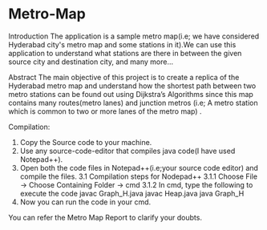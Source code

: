 # Metro-Map
Introduction
The application is a sample metro map(i.e; we have considered Hyderabad city's metro map and some stations in it).We can use this application to understand what stations are there in between the given source city and destination city, and many more...

Abstract
The main objective of this project is to create a replica of the Hyderabad metro map and understand how the shortest path between two metro stations can be found out using Dijkstra’s Algorithms since this map contains many routes(metro lanes) and junction metros (i.e; A metro station which is common to two or more lanes of the metro map) .

Compilation:
  1. Copy the Source code to your machine.
  2. Use any source-code-editor that compiles java code(I have used Notepad++).
  3. Open both the code files in Notepad++(i.e;your source code editor) and compile the files.
     3.1 Compilation steps for Nodepad++
         3.1.1 Choose 
            File -> Choose Containing Folder -> cmd
         3.1.2 In cmd, type the following to execute the code
            javac Graph_H.java
            javac Heap.java
            java Graph_H
  4. Now you can run the code in your cmd.

You can refer the Metro Map Report to clarify your doubts.
